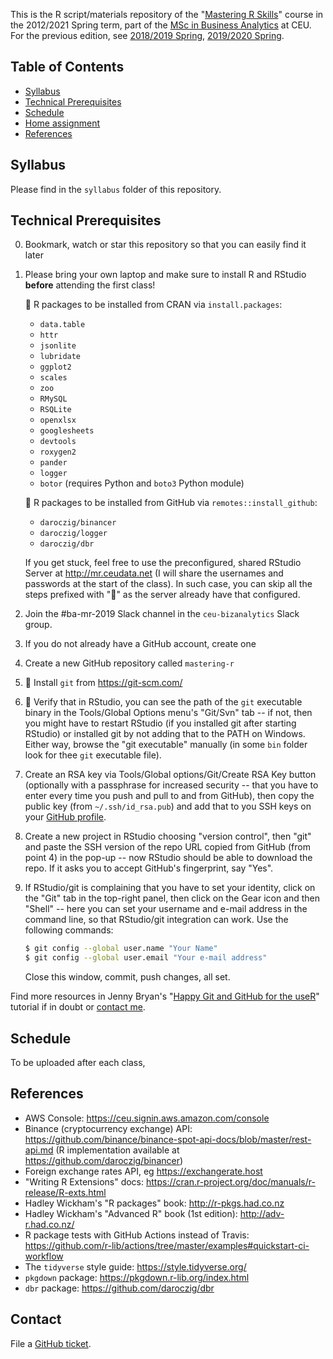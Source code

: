 This is the R script/materials repository of the "[Mastering R Skills](https://courses.ceu.edu/courses/2020-2021/mastering-r-skills)" course in the 2012/2021 Spring term, part of the [MSc in Business Analytics](https://courses.ceu.edu/programs/ms/master-science-business-analytics) at CEU. For the previous edition, see [2018/2019 Spring](https://github.com/daroczig/CEU-R-mastering/tree/2018-2019), [2019/2020 Spring](https://github.com/daroczig/CEU-R-mastering/tree/2019-2020).

## Table of Contents

* [Syllabus](#syllabus)
* [Technical Prerequisites](#technical-prerequisites)
* [Schedule](#schedule)
* [Home assignment](#home-assignment)
* [References](#references)

## Syllabus

Please find in the `syllabus` folder of this repository.

## Technical Prerequisites

0. Bookmark, watch or star this repository so that you can easily find it later
1. Please bring your own laptop and make sure to install R and RStudio **before** attending the first class!

    💪 R packages to be installed from CRAN via `install.packages`:

    * `data.table`
    * `httr`
    * `jsonlite`
    * `lubridate`
    * `ggplot2`
    * `scales`
    * `zoo`
    * `RMySQL`
    * `RSQLite`
    * `openxlsx`
    * `googlesheets`
    * `devtools`
    * `roxygen2`
    * `pander`
    * `logger`
    * `botor` (requires Python and `boto3` Python module)

    💪 R packages to be installed from GitHub via `remotes::install_github`:

    * `daroczig/binancer`
    * `daroczig/logger`
    * `daroczig/dbr`

    If you get stuck, feel free to use the preconfigured, shared RStudio Server at http://mr.ceudata.net (I will share the usernames and passwords at the start of the class). In such case, you can skip all the steps prefixed with "💪" as the server already have that configured.

2. Join the #ba-mr-2019 Slack channel in the `ceu-bizanalytics` Slack group.
3. If you do not already have a GitHub account, create one
4. Create a new GitHub repository called `mastering-r`
5. 💪 Install `git` from https://git-scm.com/
6. 💪 Verify that in RStudio, you can see the path of the `git` executable binary in the Tools/Global Options menu's "Git/Svn" tab -- if not, then you might have to restart RStudio (if you installed git after starting RStudio) or installed git by not adding that to the PATH on Windows. Either way, browse the "git executable" manually (in some `bin` folder look for thee `git` executable file).
8. Create an RSA key via Tools/Global options/Git/Create RSA Key button (optionally with a passphrase for increased security -- that you have to enter every time you push and pull to and from GitHub), then copy the public key (from `~/.ssh/id_rsa.pub`) and add that to you SSH keys on your [GitHub profile](https://github.com/settings/ssh/new).
9. Create a new project in RStudio choosing "version control", then "git" and paste the SSH version of the repo URL copied from GitHub (from point 4) in the pop-up -- now RStudio should be able to download the repo. If it asks you to accept GitHub's fingerprint, say "Yes".
9. If RStudio/git is complaining that you have to set your identity, click on the "Git" tab in the top-right panel, then click on the Gear icon and then "Shell" -- here you can set your username and e-mail address in the command line, so that RStudio/git integration can work. Use the following commands:

    ```sh
    $ git config --global user.name "Your Name"
    $ git config --global user.email "Your e-mail address"
    ```
    Close this window, commit, push changes, all set.

Find more resources in Jenny Bryan's "[Happy Git and GitHub for the useR](http://happygitwithr.com/)" tutorial if in doubt or [contact me](#contact).

## Schedule

To be uploaded after each class,

## References

* AWS Console: https://ceu.signin.aws.amazon.com/console
* Binance (cryptocurrency exchange) API: https://github.com/binance/binance-spot-api-docs/blob/master/rest-api.md (R implementation available at https://github.com/daroczig/binancer)
* Foreign exchange rates API, eg https://exchangerate.host
* "Writing R Extensions" docs: https://cran.r-project.org/doc/manuals/r-release/R-exts.html
* Hadley Wickham's "R packages" book: http://r-pkgs.had.co.nz
* Hadley Wickham's "Advanced R" book (1st edition): http://adv-r.had.co.nz/
* R package tests with GitHub Actions instead of Travis: https://github.com/r-lib/actions/tree/master/examples#quickstart-ci-workflow
* The `tidyverse` style guide: https://style.tidyverse.org/
* `pkgdown` package: https://pkgdown.r-lib.org/index.html
* `dbr` package: https://github.com/daroczig/dbr

## Contact

File a [GitHub ticket](https://github.com/daroczig/CEU-R-mastering/issues).
